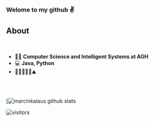 ### Welome to my github :v:

## About
<br />

* :man_student: **Computer Science and Intelligent Systems at AGH**
* :computer: **Java, Python**
* :volleyball::bicyclist::climbing::weight_lifting_man::mountain:

<br />
<br />

[![marcinkalaus github stats](https://github-readme-stats.vercel.app/api?username=marcinkalaus&show_icons=true&theme=dracula)

![visitors](https://komarev.com/ghpvc/?username=marcinkalaus&color=red)

<!--
**marcinkalaus/marcinkalaus** is a ✨ _special_ ✨ repository because its `README.md` (this file) appears on your GitHub profile.

Here are some ideas to get you started:

- 🔭 I’m currently working on ...
- 🌱 I’m currently learning ...
- 👯 I’m looking to collaborate on ...
- 🤔 I’m looking for help with ...
- 💬 Ask me about ...
- 📫 How to reach me: ...
- 😄 Pronouns: ...
- ⚡ Fun fact: ...
-->
